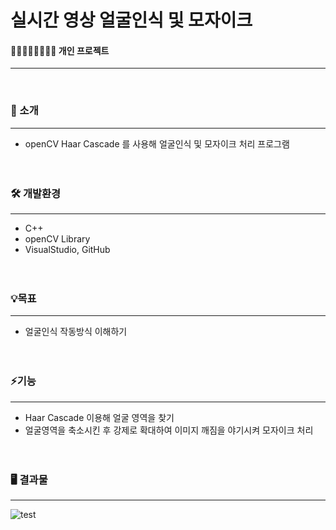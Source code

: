 # 실시간 영상 얼굴인식 및 모자이크

#### 👨🏻‍👩🏻‍👧🏻‍👦🏻 개인 프로젝트
---  
<br/>


  
### 📢 소개
---
+ openCV Haar Cascade 를 사용해 얼굴인식 및 모자이크 처리 프로그램
<br/><br/><br/>

### 🛠️ 개발환경
---
+ C++
+ openCV Library
+ VisualStudio, GitHub
<br/><br/><br/>



### 💡목표
---
+ 얼굴인식 작동방식 이해하기
<br/><br/><br/>


### ⚡기능
---
+ Haar Cascade 이용해 얼굴 영역을 찾기
+ 얼굴영역을 축소시킨 후 강제로 확대하여 이미지 깨짐을 야기시켜 모자이크 처리
  <br/><br/><br/>

### 🖥️ 결과물
---
![test](https://github.com/oracle312/opencv_facemosaic/assets/72733953/2d8922b7-6896-4a5a-9286-388745d2bd91)

